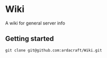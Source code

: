 # Wiki

A wiki for general server info

## Getting started

```
git clone git@github.com:ardacraft/Wiki.git
```
